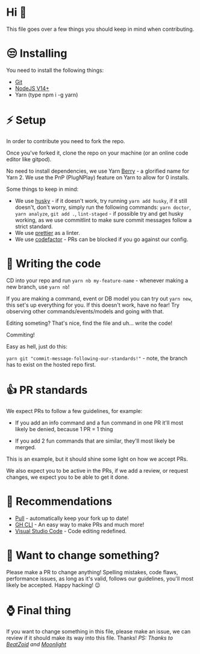 # Hi 👋

This file goes over a few things you should keep in mind when contributing.

# 😒 Installing

You need to install the following things:

- [Git](https://git-scm.com)
- [NodeJS V14+](https://nodejs.org)
- Yarn (type npm i -g yarn)

# ⚡ Setup

In order to contribute you need to fork the repo.

Once you've forked it, clone the repo on your machine (or an online code editor like gitpod).

No need to install dependencies, we use Yarn [Berry](https://github.com/yarnpkg/berry) - a glorified name for Yarn 2. We use the PnP (PlugNPlay) feature on Yarn to allow for 0 installs.

Some things to keep in mind:

- We use [husky](https://github.com/typicode/husky) - if it doesn't work, try running `yarn add husky`, if it still doesn't, don't worry, simply run the following commands:
  `yarn doctor`, `yarn analyze`, `git add .`, `lint-staged` - if possible try and get husky working, as we use commitlint to make sure commit messages follow a strict standard.
- We use [prettier](https://prettier.io) as a linter.
- We use [codefactor](https://codefactor.io) - PRs can be blocked if you go against our config.

# 🤯 Writing the code

CD into your repo and run `yarn nb my-feature-name` - whenever making a new branch, use `yarn nb`!

If you are making a command, event or DB model you can try out `yarn new`, this set's up everything for you. If this doesn't work, have no fear! Try observing other commands/events/models and going with that.

Editing someting? That's nice, find the file and uh... write the code!

Commiting!

Easy as hell, just do this:

`yarn git "commit-message-following-our-standards!"` - note, the branch has to exist on the hosted repo first.

# 👍 PR standards

We expect PRs to follow a few guidelines, for example:

- If you add an info command and a fun command in one PR it'll most likely be denied, because 1 PR = 1 thing

- If you add 2 fun commands that are similar, they'll most likely be merged.

This is an example, but it should shine some light on how we accept PRs.

We also expect you to be active in the PRs, if we add a review, or request changes, we expect you to be able to get it done.

# 👏 Recommendations

- [Pull](https://github.com/wei/pull) - automatically keep your fork up to date!
- [GH CLI](https://github.com/cli/cli) - An easy way to make PRs and much more!
- [Visual Studio Code](https://code.visualstudio.com) - Code editing redefined.

# 🚀 Want to change something?

Please make a PR to change anything! Spelling mistakes, code flaws, performance issues, as long as it's valid, follows our guidelines, you'll most likely be accepted. Happy hacking! 😉

# ⌚ Final thing

If you want to change something in this file, please make an issue, we can review if it should make its way into this file. Thanks!
_PS: Thanks to [BeatZoid](https://github.com/beatzoid) and [Moonlight](https://github.com/gautam-paranjape)_
